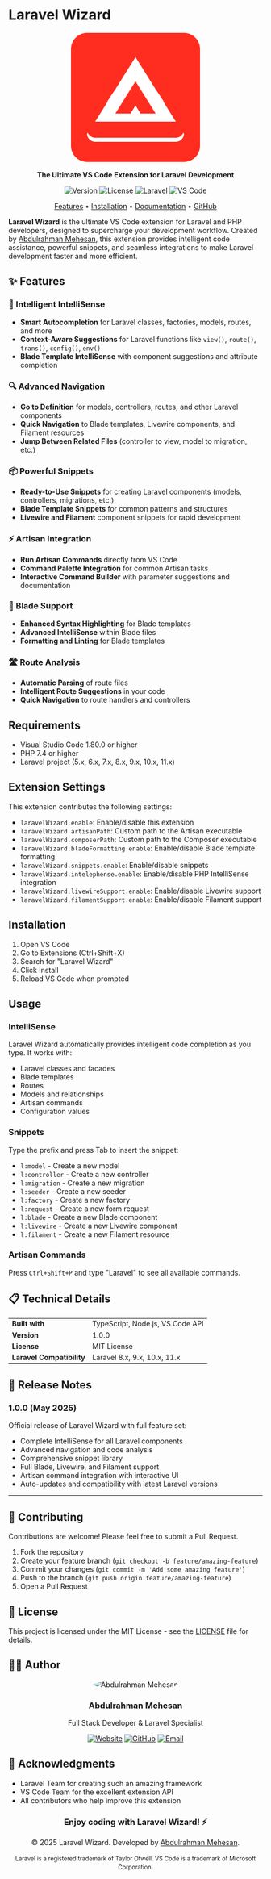 # Laravel Wizard

<div align="center">

![Laravel Wizard](./images/logo.svg)

**The Ultimate VS Code Extension for Laravel Development**

[![Version](https://img.shields.io/badge/version-1.0.0-blue.svg)](https://marketplace.visualstudio.com/items?itemName=Dev-3bdulrahman.Laravel-Wizard)
[![License](https://img.shields.io/badge/license-MIT-green.svg)](LICENSE)
[![Laravel](https://img.shields.io/badge/Laravel-8.x|9.x|10.x|11.x-red.svg)](https://laravel.com)
[![VS Code](https://img.shields.io/badge/VS%20Code-1.80.0+-blueviolet.svg)](https://code.visualstudio.com)

[Features](#features) • [Installation](#installation) • [Documentation](#usage) • [GitHub](https://github.com/Dev-3bdulrahman/Laravel-Wizard)

</div>

**Laravel Wizard** is the ultimate VS Code extension for Laravel and PHP developers, designed to supercharge your development workflow. Created by [Abdulrahman Mehesan](https://3bdulrahman.com/), this extension provides intelligent code assistance, powerful snippets, and seamless integrations to make Laravel development faster and more efficient.

## ✨ Features

### 🧠 Intelligent IntelliSense
- **Smart Autocompletion** for Laravel classes, factories, models, routes, and more
- **Context-Aware Suggestions** for Laravel functions like `view()`, `route()`, `trans()`, `config()`, `env()`
- **Blade Template IntelliSense** with component suggestions and attribute completion

### 🔍 Advanced Navigation
- **Go to Definition** for models, controllers, routes, and other Laravel components
- **Quick Navigation** to Blade templates, Livewire components, and Filament resources
- **Jump Between Related Files** (controller to view, model to migration, etc.)

### 📦 Powerful Snippets
- **Ready-to-Use Snippets** for creating Laravel components (models, controllers, migrations, etc.)
- **Blade Template Snippets** for common patterns and structures
- **Livewire and Filament** component snippets for rapid development

### ⚡ Artisan Integration
- **Run Artisan Commands** directly from VS Code
- **Command Palette Integration** for common Artisan tasks
- **Interactive Command Builder** with parameter suggestions and documentation

### 🔧 Blade Support
- **Enhanced Syntax Highlighting** for Blade templates
- **Advanced IntelliSense** within Blade files
- **Formatting and Linting** for Blade templates

### 🛣️ Route Analysis
- **Automatic Parsing** of route files
- **Intelligent Route Suggestions** in your code
- **Quick Navigation** to route handlers and controllers

## Requirements

- Visual Studio Code 1.80.0 or higher
- PHP 7.4 or higher
- Laravel project (5.x, 6.x, 7.x, 8.x, 9.x, 10.x, 11.x)

## Extension Settings

This extension contributes the following settings:

* `laravelWizard.enable`: Enable/disable this extension
* `laravelWizard.artisanPath`: Custom path to the Artisan executable
* `laravelWizard.composerPath`: Custom path to the Composer executable
* `laravelWizard.bladeFormatting.enable`: Enable/disable Blade template formatting
* `laravelWizard.snippets.enable`: Enable/disable snippets
* `laravelWizard.intelephense.enable`: Enable/disable PHP IntelliSense integration
* `laravelWizard.livewireSupport.enable`: Enable/disable Livewire support
* `laravelWizard.filamentSupport.enable`: Enable/disable Filament support

## Installation

1. Open VS Code
2. Go to Extensions (Ctrl+Shift+X)
3. Search for "Laravel Wizard"
4. Click Install
5. Reload VS Code when prompted

## Usage

### IntelliSense

Laravel Wizard automatically provides intelligent code completion as you type. It works with:

- Laravel classes and facades
- Blade templates
- Routes
- Models and relationships
- Artisan commands
- Configuration values

### Snippets

Type the prefix and press Tab to insert the snippet:

- `l:model` - Create a new model
- `l:controller` - Create a new controller
- `l:migration` - Create a new migration
- `l:seeder` - Create a new seeder
- `l:factory` - Create a new factory
- `l:request` - Create a new form request
- `l:blade` - Create a new Blade component
- `l:livewire` - Create a new Livewire component
- `l:filament` - Create a new Filament resource

### Artisan Commands

Press `Ctrl+Shift+P` and type "Laravel" to see all available commands.

## 📋 Technical Details

<table>
  <tr>
    <td><strong>Built with</strong></td>
    <td>TypeScript, Node.js, VS Code API</td>
  </tr>
  <tr>
    <td><strong>Version</strong></td>
    <td>1.0.0</td>
  </tr>
  <tr>
    <td><strong>License</strong></td>
    <td>MIT License</td>
  </tr>
  <tr>
    <td><strong>Laravel Compatibility</strong></td>
    <td>Laravel 8.x, 9.x, 10.x, 11.x</td>
  </tr>
</table>

## 🚀 Release Notes

### 1.0.0 (May 2025)

Official release of Laravel Wizard with full feature set:
- Complete IntelliSense for all Laravel components
- Advanced navigation and code analysis
- Comprehensive snippet library
- Full Blade, Livewire, and Filament support
- Artisan command integration with interactive UI
- Auto-updates and compatibility with latest Laravel versions

---

## 🤝 Contributing

Contributions are welcome! Please feel free to submit a Pull Request.

1. Fork the repository
2. Create your feature branch (`git checkout -b feature/amazing-feature`)
3. Commit your changes (`git commit -m 'Add some amazing feature'`)
4. Push to the branch (`git push origin feature/amazing-feature`)
5. Open a Pull Request

## 📄 License

This project is licensed under the MIT License - see the [LICENSE](LICENSE) file for details.

## 👨‍💻 Author

<div align="center">
  <img src="https://github.com/Dev-3bdulrahman.png" width="100px" style="border-radius: 50%;" alt="Abdulrahman Mehesan">
  <h3>Abdulrahman Mehesan</h3>
  <p>Full Stack Developer & Laravel Specialist</p>

  [![Website](https://img.shields.io/badge/Website-3bdulrahman.com-blue.svg)](https://3bdulrahman.com/)
  [![GitHub](https://img.shields.io/badge/GitHub-Dev--3bdulrahman-black.svg)](https://github.com/Dev-3bdulrahman)
  [![Email](https://img.shields.io/badge/Email-contact%403bdulrahman.com-red.svg)](mailto:contact@3bdulrahman.com)
</div>

## 🙏 Acknowledgments

* Laravel Team for creating such an amazing framework
* VS Code Team for the excellent extension API
* All contributors who help improve this extension

<div align="center">
  <h3>Enjoy coding with Laravel Wizard! ⚡</h3>
  <p>© 2025 Laravel Wizard. Developed by <a href="https://3bdulrahman.com/">Abdulrahman Mehesan</a>.</p>
  <p><small>Laravel is a registered trademark of Taylor Otwell. VS Code is a trademark of Microsoft Corporation.</small></p>
</div>
